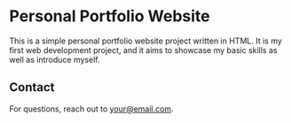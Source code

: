 # Personal Portfolio Website

This is a simple personal portfolio website project written in HTML. It is my first web development project, and it aims to showcase my basic skills as well as introduce myself.

## Contact

For questions, reach out to [your@email.com](mailto:liliana.h.mrowiec@gmail.com).
